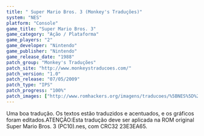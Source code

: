 ```yaml
---
title: " Super Mario Bros. 3 (Monkey's Traduções)"
system: "NES"
platform: "Console"
game_title: "Super Mario Bros. 3"
game_category: "Ação / Plataforma"
game_players: "2"
game_developer: "Nintendo"
game_publisher: "Nintendo"
game_release_date: "1988"
patch_group: "Monkey's Traduções"
patch_site: "http://www.monkeystraducoes.com/"
patch_version: "1.0"
patch_release: "07/05/2009"
patch_type: "IPS"
patch_progress: "100%"
patch_images: ["http://www.romhackers.org/imagens/traducoes/%5BNES%5D%20Super%20Mario%20Bros.%203%20-%20Monkey's%20Tradu%C3%A7%C3%B5es%20-%201.png","http://www.romhackers.org/imagens/traducoes/%5BNES%5D%20Super%20Mario%20Bros.%203%20-%20Monkey's%20Tradu%C3%A7%C3%B5es%20-%202.png","http://www.romhackers.org/imagens/traducoes/%5BNES%5D%20Super%20Mario%20Bros.%203%20-%20Monkey's%20Tradu%C3%A7%C3%B5es%20-%203.png"]
---
```

Uma boa tradução. Os textos estão traduzidos e acentuados, e os gráficos foram editados.ATENÇÃO:Esta tradução deve ser aplicada na ROM original Super Mario Bros. 3 (PC10).nes, com CRC32 23E3EA65.